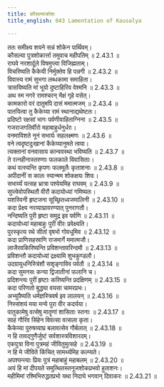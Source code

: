 ```yaml
---
title: कौसल्याक्रोशः
title_english: 043 Lamentation of Kausalya

---
```

<div class="audioEmbed"  caption="श्रीराम-हरिसीताराममूर्ति-घनपाठिभ्यां वचनम्" src="https://archive.org/download/Ramayana-recitation-Sriram-harisItArAmamUrti-Ghanapaati-v2/Kanda_2/Kanda_2_AYK-043-Kousalya_Kroshaha.mp3"></div>

  
ततः समीक्ष्य शयने सन्नं शोकेन पार्थिवम्।  
कौसल्या पुत्रशोकार्त्ता तमुवाच महीपतिम् ॥ 2.43.1 ॥   
राघवे नरशार्दूले विषमुप्त्वा विजिह्मताम्।  
विचरिष्यति कैकेयी निर्मुक्तेव हि पन्नगी ॥ 2.43.2 ॥   
विवास्य रामं सुभगा लब्धकामा समाहिता।  
त्रासयिष्यति मां भूयो दुष्टाहिरिव वेश्मनि ॥ 2.43.3 ॥   
अथ स्म नगरे रामश्चरन् भैक्षं गृहे वसेत्।  
कामकारो वरं दातुमपि दासं ममात्मजम् ॥ 2.43.4 ॥   
पातयित्वा तु कैकेय्या रामं स्थानाद्यथेष्टतः।  
प्रदिष्टो रक्षसां भागः पर्वणीवाहिताग्निना ॥ 2.43.5 ॥   
गजराजगतिर्वीरो महाबाहुर्धनुर्धरः।  
वनमाविशते नूनं सभार्यः सहलक्ष्मणः ॥ 2.43.6 ॥   
वने त्वदृष्टदुःखानां कैकेय्यानुमते त्वया।  
त्यक्तानां वनवासाय कान्ववस्था भविष्यति ॥ 2.43.7 ॥   
ते रत्नहीनास्तरुणाः फलकाले विवासिताः।  
कथं वत्स्यन्ति कृपणः फलमूलैः कृताशनाः ॥ 2.43.8 ॥   
अपीदानीं स कालः स्यान्मम शोकक्षयः शिवः।  
सभार्य्यं यत्सह भ्रात्रा पश्येयमिह राघवम् ॥ 2.43.9 ॥   
सुप्त्वेवोपस्थितौ वीरौ कदायोध्यां गमिष्यतः।  
यशस्विनी हृष्टजना सूच्छ्रितध्वजमालिनी ॥ 2.43.10 ॥   
कदा प्रेक्ष्य नरव्याघ्रावरण्यात् पुनरागतौ।  
नन्दिष्यति पुरी हृष्टा समुद्र इव पर्वणि ॥ 2.43.11 ॥   
कदायोध्यां महाबाहुः पुरीं वीरः प्रवेक्ष्यति।  
पुरस्कृत्य रथे सीतां वृषभो गोवधूमिव ॥ 2.43.12 ॥   
कदा प्राणिसहस्राणि राजमार्गे ममात्मजौ।  
लाजैरवकिरिष्यन्ति प्रविशन्तावरिन्दमौ ॥ 2.43.13 ॥   
प्रविशन्तौ कदायोध्यां द्रक्ष्यामि शुभकुण्डलौ।  
उदग्रायुधनिस्त्रिंशौ सशृङ्गाविव पर्वतौ ॥ 2.43.14 ॥   
कदा सुमनसः कन्या द्विजातीनां फलानि च।  
प्रदिशन्त्यः पुरीं हृष्टाः करिष्यन्ति प्रदक्षिणम् ॥ 2.43.15 ॥   
कदा परिणतो बुद्ध्या वयसा चामरप्रभः।  
अभ्युपैष्यति धर्मज्ञस्त्रिवर्ष इव लालयन् ॥ 2.43.16 ॥   
निस्संशयं मया मन्ये पुरा वीर कदर्यया।  
पातुकामेषु वत्सेषु मातॄणां शासिताः स्तनाः ॥ 2.43.17 ॥   
साहं गौरिव सिंहेन विवत्सा वत्सला कृता।  
कैकेय्या पुरुषव्याघ्र बलावत्सेव गौर्बलात् ॥ 2.43.18 ॥   
न हि तावद्गुणैर्जुष्टं सर्वशास्त्रविशारदम्।  
एकपुत्रा विना पुत्रमहं जीवितुमुत्सहे ॥ 2.43.19 ॥   
न हि मे जीविते किंचित् सामर्थ्यमिह कल्प्यते।  
अपश्यन्त्याः प्रियः पुत्रं महाबाहुं महाबलम् ॥ 2.43.20 ॥   
अयं हि मां दीपयते समुत्थितस्तनूजशोकप्रभवो हुताशनः।  
महीमिमां रश्मिभिरुद्धतप्रभो यथा निदाघे भगवान् दिवाकरः ॥ 2.43.21 ॥   